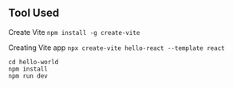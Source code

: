 ## Tool Used
Create Vite
`npm install -g create-vite`

Creating Vite app
`npx create-vite hello-react --template react`

```
cd hello-world
npm install
npm run dev
```